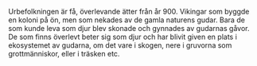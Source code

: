Urbefolkningen är få, överlevande ätter från år 900. Vikingar som byggde en koloni på ön, men som nekades av de gamla naturens gudar. Bara de som kunde leva som djur blev skonade och gynnades av gudarnas gåvor. De som finns överlevt beter sig som djur och har blivit given en plats i ekosystemet av gudarna, om det vare i skogen, nere i gruvorna som grottmänniskor, eller i träsken etc.